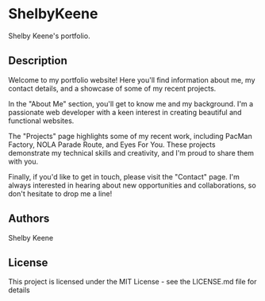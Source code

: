 
# ShelbyKeene

Shelby Keene's portfolio.

## Description
Welcome to my portfolio website! Here you'll find information about me, my contact details, and a showcase of some of my recent projects.

In the "About Me" section, you'll get to know me and my background. I'm a passionate web developer with a keen interest in creating beautiful and functional websites.

The "Projects" page highlights some of my recent work, including PacMan Factory, NOLA Parade Route, and Eyes For You. These projects demonstrate my technical skills and creativity, and I'm proud to share them with you.

Finally, if you'd like to get in touch, please visit the "Contact" page. I'm always interested in hearing about new opportunities and collaborations, so don't hesitate to drop me a line!

## Authors
Shelby Keene

## License

This project is licensed under the MIT License - see the LICENSE.md file for details
